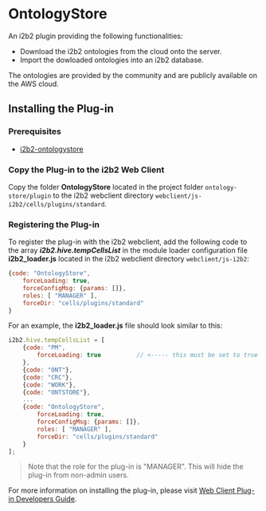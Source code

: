 # OntologyStore

An i2b2 plugin providing the following functionalities:

- Download the i2b2 ontologies from the cloud onto the server.
- Import the dowloaded ontologies into an i2b2 database.

The ontologies are provided by the community and are publicly available on the AWS cloud.

## Installing the Plug-in

### Prerequisites

- [i2b2-ontologystore](../cell/README.md)

### Copy the Plug-in to the i2b2 Web Client

Copy the folder **OntologyStore** located in the project folder ```ontology-store/plugin``` to the i2b2 webclient directory ```webclient/js-i2b2/cells/plugins/standard```.

### Registering the Plug-in

To register the plug-in with the i2b2 webclient, add the following code to the array ***i2b2.hive.tempCellsList*** in the module loader configuration file **i2b2_loader.js** located in the i2b2 webclient directory ```webclient/js-i2b2```:

```js
{code: "OntologyStore",
    forceLoading: true,
    forceConfigMsg: {params: []},
    roles: [ "MANAGER" ],
    forceDir: "cells/plugins/standard"
}
```

For an example, the **i2b2_loader.js** file should look similar to this:

```js
i2b2.hive.tempCellsList = [
    {code: "PM",
        forceLoading: true 			// <----- this must be set to true for the PM cell!
    },
    {code: "ONT"},
    {code: "CRC"},
    {code: "WORK"},
    {code: "ONTSTORE"},
    ...
    {code: "OntologyStore",
        forceLoading: true,
        forceConfigMsg: {params: []},
        roles: [ "MANAGER" ],
        forceDir: "cells/plugins/standard"
    }
];
```

> Note that the role for the plug-in is "MANAGER".  This will hide the plug-in from non-admin users.

For more information on installing the plug-in, please visit [Web Client Plug-in Developers Guide](https://community.i2b2.org/wiki/display/webclient/Web+Client+Plug-in+Developers+Guide).
